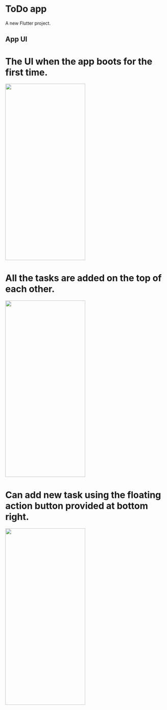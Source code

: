 # ToDo app

A new Flutter project.

## App UI

# The UI when the app boots for the first time.
                                                                                                                                       
<img src="https://user-images.githubusercontent.com/99068054/218313955-b144c681-d168-48e3-8fbf-6569448a6541.jpeg" width=250 height=550> 

# All the tasks are added on the top of each other. 

<img src="https://user-images.githubusercontent.com/99068054/218313963-0c55ebd2-1a37-4acc-8ccb-7c9984b5210a.jpeg" width=250 height=550>

# Can add new task using the floating action button provided at bottom right.

<img src="https://user-images.githubusercontent.com/99068054/218313966-18b46b84-96cd-4302-a2e5-e2329f362ab0.jpeg" width=250 height=550>
